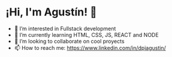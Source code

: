 <h1> ¡Hi, I'm Agustín! 👋</h1>

- 👀 I’m interested in Fullstack development
- 🌱 I’m currently learning  HTML, CSS, JS, REACT and NODE
- 💞️ I’m looking to collaborate on cool proyects
- 📫 How to reach me: https://www.linkedin.com/in/dpjagustin/

<!---
dpjagustin/dpjagustin is a ✨ special ✨ repository because its `README.md` (this file) appears on your GitHub profile.
You can click the Preview link to take a look at your changes.
--->
